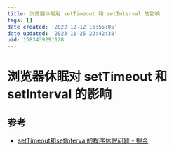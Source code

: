 ```yaml
---
title: 浏览器休眠对 setTimeout 和 setInterval 的影响
tags: []
date created: '2022-12-12 16:55:05'
date updated: '2023-11-25 22:42:38'
uid: 1683439291128
---
```


# 浏览器休眠对 setTimeout 和 setInterval 的影响

## 参考

- [setTimeout和setInterval的程序休眠问题 - 掘金](https://juejin.cn/post/6844903667456278541)
